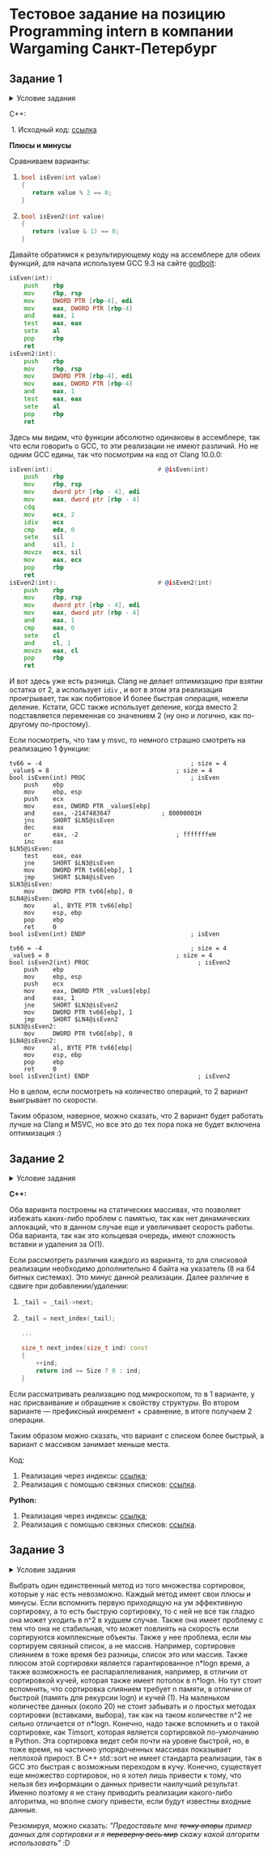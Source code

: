# Тестовое задание на позицию Programming intern в компании Wargaming Санкт-Петербург

## Задание 1


<details>
  <summary>Условие задания</summary>

На языке Python или С/С++, написать алгоритм (функцию) определения четности целого числа, который будет аналогичен нижеприведенному по функциональности, но отличен по своей сути.

Объяснить плюсы и минусы обеих реализаций.

Python example:
```python
def isEven(value):
   return value % 2 == 0
```
C/C++ example:
```cpp
bool isEven(int value)
{
   return value % 2 == 0;
}
```

</details>


С++:

​	1. Исходный код: [ссылка](https://github.com/i582/wargaming-test-task/blob/master/cpp/src/first/is_even.h)



**Плюсы и минусы**

Сравниваем варианты:

1. ```cpp
   bool isEven(int value)
   {
      return value % 2 == 0;
   }
   ```

2. ```cpp
   bool isEven2(int value)
   {
      return (value & 1) == 0;
   }
   ```

Давайте обратимся к результирующему коду на ассемблере для обеих функций, для начала используем GCC 9.3 на сайте [godbolt](https://godbolt.org/):

```asm
isEven(int):
    push    rbp
    mov     rbp, rsp
    mov     DWORD PTR [rbp-4], edi
    mov     eax, DWORD PTR [rbp-4]
    and     eax, 1
    test    eax, eax
    sete    al
    pop     rbp
    ret
isEven2(int):
    push    rbp
    mov     rbp, rsp
    mov     DWORD PTR [rbp-4], edi
    mov     eax, DWORD PTR [rbp-4]
    and     eax, 1
    test    eax, eax
    sete    al
    pop     rbp
    ret
```

 Здесь мы видим, что функции абсолютно одинаковы в ассемблере, так что если говорить о GCC, то эти реализации не имеют различий. Но не одним GCC едины, так что посмотрим на код от Clang 10.0.0:

```asm
isEven(int):                             # @isEven(int)
    push    rbp
    mov     rbp, rsp
    mov     dword ptr [rbp - 4], edi
    mov     eax, dword ptr [rbp - 4]
    cdq
    mov     ecx, 2
    idiv    ecx
    cmp     edx, 0
    sete    sil
    and     sil, 1
    movzx   ecx, sil
    mov     eax, ecx
    pop     rbp
    ret
isEven2(int):                            # @isEven2(int)
    push    rbp
    mov     rbp, rsp
    mov     dword ptr [rbp - 4], edi
    mov     eax, dword ptr [rbp - 4]
    and     eax, 1
    cmp     eax, 0
    sete    cl
    and     cl, 1
    movzx   eax, cl
    pop     rbp
    ret
```



И вот здесь уже есть разница. Clang не делает оптимизацию при взятии остатка от 2, а использует `idiv` , и вот в этом эта реализация проигрывает, так как побитовое И более быстрая операция, нежели деление. Кстати, GCC также использует деление, когда вместо 2 подставляется переменная со значением 2 (ну оно и логично, как по-другому по-простому).

Если посмотреть, что там у msvc, то немного страшно смотреть на реализацию 1 функции:

```assembly
tv66 = -4                                         ; size = 4
_value$ = 8                                   ; size = 4
bool isEven(int) PROC                             ; isEven
    push    ebp
    mov     ebp, esp
    push    ecx
    mov     eax, DWORD PTR _value$[ebp]
    and     eax, -2147483647              ; 80000001H
    jns     SHORT $LN5@isEven
    dec     eax
    or      eax, -2                           ; fffffffeH
    inc     eax
$LN5@isEven:
    test    eax, eax
    jne     SHORT $LN3@isEven
    mov     DWORD PTR tv66[ebp], 1
    jmp     SHORT $LN4@isEven
$LN3@isEven:
	mov     DWORD PTR tv66[ebp], 0
$LN4@isEven:
    mov     al, BYTE PTR tv66[ebp]
    mov     esp, ebp
    pop     ebp
    ret     0
bool isEven(int) ENDP                             ; isEven

tv66 = -4                                         ; size = 4
_value$ = 8                                   ; size = 4
bool isEven2(int) PROC                              ; isEven2
    push    ebp
    mov     ebp, esp
    push    ecx
    mov     eax, DWORD PTR _value$[ebp]
    and     eax, 1
    jne     SHORT $LN3@isEven2
    mov     DWORD PTR tv66[ebp], 1
    jmp     SHORT $LN4@isEven2
$LN3@isEven2:
    mov     DWORD PTR tv66[ebp], 0
$LN4@isEven2:
    mov     al, BYTE PTR tv66[ebp]
    mov     esp, ebp
    pop     ebp
    ret     0
bool isEven2(int) ENDP                              ; isEven2
```

Но в целом, если посмотреть на количество операций, то 2 вариант выигрывает по скорости.



Таким образом, наверное, можно сказать, что 2 вариант будет работать лучше на Clang и MSVC, но все это до тех пора пока не будет включена оптимизация :)



 

## Задание 2

<details>
  <summary>Условие задания</summary>

На языках Python(2.7) и/или С++, написать минимум по 2 класса реализовывающих циклический буфер FIFO.

Объяснить плюсы и минусы каждой реализации.

</details>

**С++:**

Оба варианта построены на статических массивах, что позволяет избежать каких-либо проблем с памятью, так как нет динамических аллокаций, что в данном случае еще и увеличивает скорость работы. Оба варианта, так как это кольцевая очередь, имеют сложность вставки и удаления за O(1).

Если рассмотреть различия каждого из варианта, то для списковой реализации необходимо дополнительно 4 байта на указатель (8 на 64 битных системах). Это минус данной реализации. Далее различие в сдвиге при добавлении/удалении:

1. ```cpp
   _tail = _tail->next;
   ```

2. ```cpp
   _tail = next_index(_tail);
   
   ...
       
   size_t next_index(size_t ind) const
   {
       ++ind;
       return ind >= Size ? 0 : ind;
   }
   ```

Если рассматривать реализацию под микроскопом, то в 1 варианте, у нас присваивание и обращение к свойству структуры. Во втором варианте — префиксный инкремент + сравнение, в итоге получаем 2 операции. 

Таким образом можно сказать, что вариант с списком более быстрый, а вариант с массивом занимает меньше места.

Код:

1. Реализация через индексы: [ссылка](https://github.com/i582/wargaming-test-task/blob/master/cpp/src/second/cyclic_queue.h);
2. Реализация с помощью связных списков: [ссылка](https://github.com/i582/wargaming-test-task/blob/master/cpp/src/second/cyclic_queue_list.h).



**Python:**

1. Реализация через индексы: [ссылка](https://github.com/i582/wargaming-test-task/blob/master/python/second/CyclesQueue/arrayImpl.py);
2. Реализация с помощью связных списков: [ссылка](https://github.com/i582/wargaming-test-task/blob/master/python/second/CyclesQueue/listImpl.py).



## Задание 3

<details>
  <summary>Условие задания</summary>

На языке Python или С/С++, написать функцию, которая быстрее всего (по процессорным тикам) отсортирует данный ей массив чисел.

Массив может быть любого размера со случайным порядком чисел (в том числе и отсортированным).

Объяснить почему вы считаете, что функция соответствует заданным критериям.

</details>



Выбрать один единственный метод из того множества сортировок, которые у нас есть невозможно. Каждый метод имеет свои плюсы и минусы. Если вспомнить первую приходящую на ум эффективную сортировку, а то есть быструю сортировку, то с ней не все так гладко она может уходить в n^2 в худшем случае. Также она имеет проблему с тем что она не стабильная, что может повлиять на скорость если сортируются комплексные объекты. Также у нее проблема, если мы сортируем связный список, а не массив. Например, сортировке слиянием в тоже время без разницы, список это или массив. Также плюсом этой сортировки является гарантированное n\*logn время, а также возможность ее распараллеливания, например, в отличии от сортировкой кучей, которая также имеет потолок в n*logn. Но тут стоит вспомнить, что сортировка слиянием требует n памяти, в отличии от быстрой (память для рекурсии logn) и кучей (1). На маленьком количестве данных (около 20) не стоит забывать и о простых методах сортировки (вставками, выбора), так как на таком количестве n^2 не сильно отличается от n\*logn. Конечно, надо также вспомнить и о такой сортировке, как Timsort, которая является сортировкой по-умолчанию в Python. Эта сортировка ведет себя почти на уровне быстрой, но, в тоже время, на частично упорядоченных массивах показывает неплохой прирост. В С++ std::sort не имеет стандарта реализации, так в GCC это быстрая с возможным переходом в кучу. Конечно, существует еще множество сортировок, но я хотел лишь привести к тому, что нельзя без информации о данных привести наилучший результат. Именно поэтому я не стану приводить реализации какого-либо алгоритма, но вполне cмогу привести, если будут известны входные данные.

Резюмируя, можно сказать: *"Предоставьте мне ~~точку опоры~~ пример данных для сортировки и я ~~переверну весь мир~~ скажу какой алгоритм использовать"* :D

